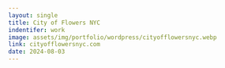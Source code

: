 ```yaml
---
layout: single
title: City of Flowers NYC
indentifer: work
image: assets/img/portfolio/wordpress/cityofflowersnyc.webp
link: cityofflowersnyc.com
date: 2024-08-03
---
```

